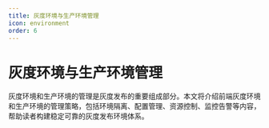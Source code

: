 ```yaml
---
title: 灰度环境与生产环境管理
icon: environment
order: 6
---
```


# 灰度环境与生产环境管理

灰度环境和生产环境的管理是灰度发布的重要组成部分。本文将介绍前端灰度环境和生产环境的管理策略，包括环境隔离、配置管理、资源控制、监控告警等内容，帮助读者构建稳定可靠的灰度发布环境体系。
